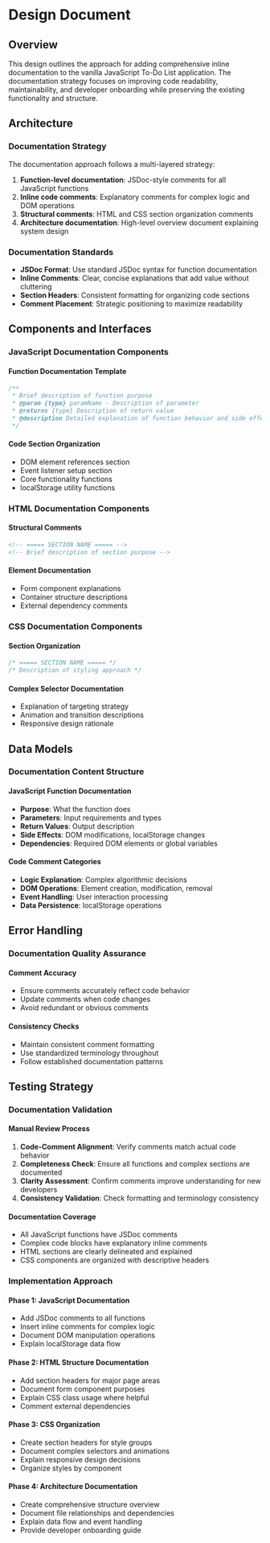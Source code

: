 # Design Document

## Overview

This design outlines the approach for adding comprehensive inline documentation to the vanilla JavaScript To-Do List application. The documentation strategy focuses on improving code readability, maintainability, and developer onboarding while preserving the existing functionality and structure.

## Architecture

### Documentation Strategy
The documentation approach follows a multi-layered strategy:

1. **Function-level documentation**: JSDoc-style comments for all JavaScript functions
2. **Inline code comments**: Explanatory comments for complex logic and DOM operations
3. **Structural comments**: HTML and CSS section organization comments
4. **Architecture documentation**: High-level overview document explaining system design

### Documentation Standards
- **JSDoc Format**: Use standard JSDoc syntax for function documentation
- **Inline Comments**: Clear, concise explanations that add value without cluttering
- **Section Headers**: Consistent formatting for organizing code sections
- **Comment Placement**: Strategic positioning to maximize readability

## Components and Interfaces

### JavaScript Documentation Components

#### Function Documentation Template
```javascript
/**
 * Brief description of function purpose
 * @param {type} paramName - Description of parameter
 * @returns {type} Description of return value
 * @description Detailed explanation of function behavior and side effects
 */
```

#### Code Section Organization
- DOM element references section
- Event listener setup section  
- Core functionality functions
- localStorage utility functions

### HTML Documentation Components

#### Structural Comments
```html
<!-- ===== SECTION NAME ===== -->
<!-- Brief description of section purpose -->
```

#### Element Documentation
- Form component explanations
- Container structure descriptions
- External dependency comments

### CSS Documentation Components

#### Section Organization
```css
/* ===== SECTION NAME ===== */
/* Description of styling approach */
```

#### Complex Selector Documentation
- Explanation of targeting strategy
- Animation and transition descriptions
- Responsive design rationale

## Data Models

### Documentation Content Structure

#### JavaScript Function Documentation
- **Purpose**: What the function does
- **Parameters**: Input requirements and types
- **Return Values**: Output description
- **Side Effects**: DOM modifications, localStorage changes
- **Dependencies**: Required DOM elements or global variables

#### Code Comment Categories
- **Logic Explanation**: Complex algorithmic decisions
- **DOM Operations**: Element creation, modification, removal
- **Event Handling**: User interaction processing
- **Data Persistence**: localStorage operations

## Error Handling

### Documentation Quality Assurance

#### Comment Accuracy
- Ensure comments accurately reflect code behavior
- Update comments when code changes
- Avoid redundant or obvious comments

#### Consistency Checks
- Maintain consistent comment formatting
- Use standardized terminology throughout
- Follow established documentation patterns

## Testing Strategy

### Documentation Validation

#### Manual Review Process
1. **Code-Comment Alignment**: Verify comments match actual code behavior
2. **Completeness Check**: Ensure all functions and complex sections are documented
3. **Clarity Assessment**: Confirm comments improve understanding for new developers
4. **Consistency Validation**: Check formatting and terminology consistency

#### Documentation Coverage
- All JavaScript functions have JSDoc comments
- Complex code blocks have explanatory inline comments
- HTML sections are clearly delineated and explained
- CSS components are organized with descriptive headers

### Implementation Approach

#### Phase 1: JavaScript Documentation
- Add JSDoc comments to all functions
- Insert inline comments for complex logic
- Document DOM manipulation operations
- Explain localStorage data flow

#### Phase 2: HTML Structure Documentation  
- Add section headers for major page areas
- Document form component purposes
- Explain CSS class usage where helpful
- Comment external dependencies

#### Phase 3: CSS Organization
- Create section headers for style groups
- Document complex selectors and animations
- Explain responsive design decisions
- Organize styles by component

#### Phase 4: Architecture Documentation
- Create comprehensive structure overview
- Document file relationships and dependencies
- Explain data flow and event handling
- Provide developer onboarding guide